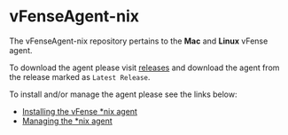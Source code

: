 vFenseAgent-nix
===========

The vFenseAgent-nix repository pertains to the **Mac** and **Linux** vFense agent.

To download the agent please visit [releases](https://github.com/vFense/vFenseAgent-nix/releases) and download the agent from the release marked as `Latest Release`.

To install and/or manage the agent please see the links below:

* <a href="https://github.com/vFense/vFenseAgent-nix/wiki/Installing-the-vFense-*nix-agent">Installing the vFense *nix agent</a>
* <a href="https://github.com/vFense/vFenseAgent-nix/wiki/Managing-the-*nix-agent">Managing the *nix agent</a>
